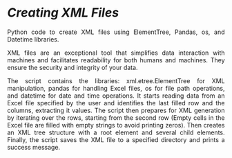 # $Creating$ $XML$ $Files$

<p align="justify">
Python code to create XML files using ElementTree, Pandas, os, and Datetime libraries.
</p>

<p align="justify">
XML files are an exceptional tool that simplifies data interaction with machines and facilitates readability for both humans and machines. They ensure the security and integrity of your data.
</p>

<p align = "justify">
The script contains the libraries: xml.etree.ElementTree for XML manipulation, pandas for handling Excel files, os for file path operations, and datetime for date and time operations.  
It starts reading data from an Excel file specified by the user and identifies the last filled row and the columns, extracting it values.  
The script then prepares for XML generation by iterating over the rows, starting from the second row (Empty cells in the Excel file are filled with empty strings to avoid printing zeros).  
Then creates an XML tree structure with a root element and several child elements.  
Finally, the script saves the XML file to a specified directory and prints a success message.
</p>
